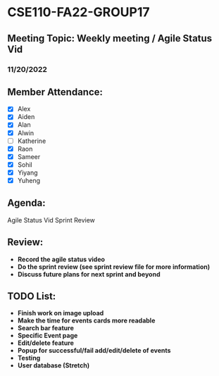 # CSE110-FA22-GROUP17
## Meeting Topic: Weekly meeting / Agile Status Vid
### 11/20/2022 

## Member Attendance:
- [x] Alex
- [x] Aiden
- [x] Alan
- [x] Alwin
- [ ] Katherine
- [x] Raon
- [x] Sameer
- [x] Sohil
- [x] Yiyang
- [x] Yuheng

## Agenda:
  Agile Status Vid
  Sprint Review
## Review: 
 - **Record the agile status video**
 - **Do the sprint review (see sprint review file for more information)**
 - **Discuss future plans for next sprint and beyond**
 
## TODO List:
 - **Finish work on image upload**
 - **Make the time for events cards more readable**
 - **Search bar feature**
 - **Specific Event page**
 - **Edit/delete feature**
 - **Popup for successful/fail add/edit/delete of events**
 - **Testing**
 - **User database (Stretch)**
